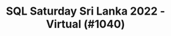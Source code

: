 ---
layout: event
title: "SQL Saturday Sri Lanka 2022 - Virtual (#1040)"
subtitle: ""
tags: ["Sri Lanka", "virtual", "2022", "Asia"]
thumb: /assets/img/logos/Just_icon_Color_small.png
comments: false
data: SQLSat1040
---